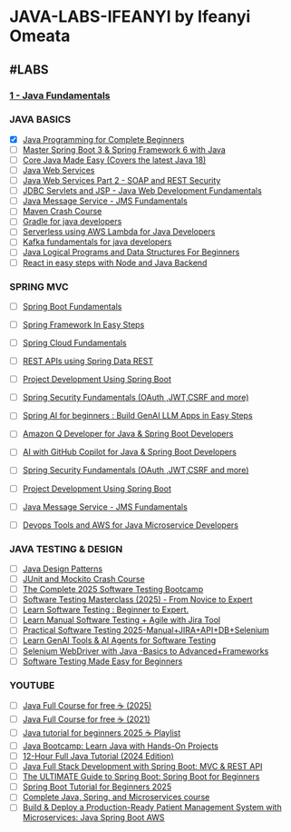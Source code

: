 # JAVA-LABS-IFEANYI by Ifeanyi Omeata

## #LABS

### [1 - Java Fundamentals](https://github.com/omeatai/JAVA-LABS-IFEANYI/blob/main/labs/1.md)

### JAVA BASICS

- [x] [Java Programming for Complete Beginners](https://www.udemy.com/course/java-programming-tutorial-for-beginners)
- [ ] [Master Spring Boot 3 & Spring Framework 6 with Java](https://www.udemy.com/course/spring-boot-and-spring-framework-tutorial-for-beginners/)
- [ ] [Core Java Made Easy (Covers the latest Java 18)](https://www.udemy.com/course/corejavamadeeasy)
- [ ] [Java Web Services](https://www.udemy.com/course/java-web-services/)
- [ ] [Java Web Services Part 2 - SOAP and REST Security](https://www.udemy.com/course/javawebservicespart2/)
- [ ] [JDBC Servlets and JSP - Java Web Development Fundamentals](https://www.udemy.com/course/jdbcservletsandjsp/)
- [ ] [Java Message Service - JMS Fundamentals](https://www.udemy.com/course/java-message-service-jms-fundamentals/)
- [ ] [Maven Crash Course](https://www.udemy.com/course/mavencrashcourse)
- [ ] [Gradle for java developers](https://www.udemy.com/course/gradle-for-java-developers/)
- [ ] [Serverless using AWS Lambda for Java Developers](https://www.udemy.com/course/serverless-programming-using-aws-lambda-for-java-developers)
- [ ] [Kafka fundamentals for java developers](https://www.udemy.com/course/kafka-fundamentals-for-java-developers/)
- [ ] [Java Logical Programs and Data Structures For Beginners](https://www.udemy.com/course/java-logical-programs/)
- [ ] [React in easy steps with Node and Java Backend](https://www.udemy.com/course/reactjs-in-easy-steps/)

### SPRING MVC

- [ ] [Spring Boot Fundamentals](https://www.udemy.com/course/springbootfundamentals/)
- [ ] [Spring Framework In Easy Steps](https://www.udemy.com/course/springframeworkineasysteps/)
- [ ] [Spring Cloud Fundamentals](https://www.udemy.com/course/spring-cloud-fundamentals/)
- [ ] [REST APIs using Spring Data REST](https://www.udemy.com/course/microservices-rest-apis-using-spring-data-rest/)
- [ ] [Project Development Using Spring Boot](https://www.udemy.com/course/end-to-end-java-project-development-using-spring-boot/)
- [ ] [Spring Security Fundamentals (OAuth ,JWT,CSRF and more)](https://www.udemy.com/course/spring-security-fundamentals/)
- [ ] [Spring AI for beginners : Build GenAI LLM Apps in Easy Steps](https://www.udemy.com/course/spring-ai-for-beginners-build-genai-llm-apps-in-easy-steps/)
- [ ] [Amazon Q Developer for Java & Spring Boot Developers](https://www.udemy.com/course/amazon-q-developer-for-java-spring-boot-developers/)
- [ ] [AI with GitHub Copilot for Java & Spring Boot Developers](https://www.udemy.com/course/mastering-github-copilot-for-java-spring-boot-developers/)
- [ ] [Spring Security Fundamentals (OAuth ,JWT,CSRF and more)](https://www.udemy.com/course/spring-security-fundamentals/)
- [ ] [Project Development Using Spring Boot](https://www.udemy.com/course/end-to-end-java-project-development-using-spring-boot/)
- [ ] [Java Message Service - JMS Fundamentals](https://www.udemy.com/course/java-message-service-jms-fundamentals/)
- [ ] [Devops Tools and AWS for Java Microservice Developers](https://www.udemy.com/course/devops-tools-and-aws-for-java-microservice-developers/)


### JAVA TESTING & DESIGN

- [ ] [Java Design Patterns](https://www.udemy.com/course/java-design-patterns/)
- [ ] [JUnit and Mockito Crash Course](https://www.udemy.com/course/junitandmockitocrashcourse/)
- [ ] [The Complete 2025 Software Testing Bootcamp](https://www.udemy.com/course/testerbootcamp/)
- [ ] [Software Testing Masterclass (2025) - From Novice to Expert](https://www.udemy.com/course/software-testing-masterclass-from-novice-to-expert/)
- [ ] [Learn Software Testing : Beginner to Expert.](https://www.udemy.com/course/comprehensive-software-testing-bootcamp-beginner-to-expert/)
- [ ] [Learn Manual Software Testing + Agile with Jira Tool](https://www.udemy.com/course/learn-manual-software-testing-with-live-project-jira-tool/)
- [ ] [Practical Software Testing 2025-Manual+JIRA+API+DB+Selenium](https://www.udemy.com/course/selenium-cucumber-integration/)
- [ ] [Learn GenAI Tools & AI Agents for Software Testing](https://www.udemy.com/course/generative-ai-in-software-testing/)
- [ ] [Selenium WebDriver with Java -Basics to Advanced+Frameworks](https://www.udemy.com/course/selenium-real-time-examplesinterview-questions/)
- [ ] [Software Testing Made Easy for Beginners](https://www.udemy.com/course/software-testing-made-easy/)

### YOUTUBE

- [ ] [Java Full Course for free ☕ (2025)](https://www.youtube.com/watch?v=xTtL8E4LzTQ)
- [ ] [Java Full Course for free ☕ (2021)](https://www.youtube.com/watch?v=xk4_1vDrzzo)
- [ ] [Java tutorial for beginners 2025 ☕ Playlist](https://www.youtube.com/playlist?list=PLZPZq0r_RZOOj_NOZYq_R2PECIMglLemc)
- [ ] [Java Bootcamp: Learn Java with Hands-On Projects](https://www.youtube.com/watch?v=PWMuZqxtJK4)
- [ ] [12-Hour Full Java Tutorial (2024 Edition)](https://www.youtube.com/watch?v=i0uDfudnrCc)
- [ ] [Java Full Stack Development with Spring Boot: MVC & REST API](https://www.youtube.com/watch?v=8s1dYvV3TPo)
- [ ] [The ULTIMATE Guide to Spring Boot: Spring Boot for Beginners](https://www.youtube.com/watch?v=Nv2DERaMx-4)
- [ ] [Spring Boot Tutorial for Beginners 2025](https://www.youtube.com/watch?v=gJrjgg1KVL4)
- [ ] [Complete Java, Spring, and Microservices course](https://www.youtube.com/playlist?list=PLsyeobzWxl7q6oUFts2erdot6jxF_lisP)
- [ ] [Build & Deploy a Production-Ready Patient Management System with Microservices: Java Spring Boot AWS](https://www.youtube.com/watch?v=tseqdcFfTUY)
